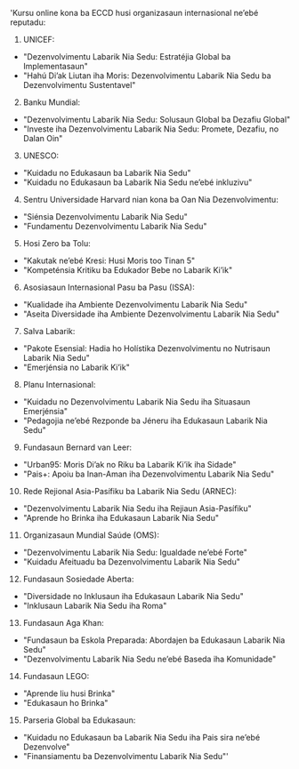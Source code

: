 'Kursu online kona ba ECCD husi organizasaun internasional ne’ebé reputadu:

1. UNICEF:
- "Dezenvolvimentu Labarik Nia Sedu: Estratéjia Global ba Implementasaun"
- "Hahú Di’ak Liutan iha Moris: Dezenvolvimentu Labarik Nia Sedu ba Dezenvolvimentu Sustentavel"

2. Banku Mundial:
- "Dezenvolvimentu Labarik Nia Sedu: Solusaun Global ba Dezafiu Global"
- "Investe iha Dezenvolvimentu Labarik Nia Sedu: Promete, Dezafiu, no Dalan Oin"

3. UNESCO:
- "Kuidadu no Edukasaun ba Labarik Nia Sedu"
- "Kuidadu no Edukasaun ba Labarik Nia Sedu ne’ebé inkluzivu"

4. Sentru Universidade Harvard nian kona ba Oan Nia Dezenvolvimentu:
- "Siénsia Dezenvolvimentu Labarik Nia Sedu"
- "Fundamentu Dezenvolvimentu Labarik Nia Sedu"

5. Hosi Zero ba Tolu:
- "Kakutak ne’ebé Kresi: Husi Moris too Tinan 5"
- "Kompeténsia Kritiku ba Edukador Bebe no Labarik Ki’ik"

6. Asosiasaun Internasional Pasu ba Pasu (ISSA):
- "Kualidade iha Ambiente Dezenvolvimentu Labarik Nia Sedu"
- "Aseita Diversidade iha Ambiente Dezenvolvimentu Labarik Nia Sedu"

7. Salva Labarik:
- "Pakote Esensial: Hadia ho Holístika Dezenvolvimentu no Nutrisaun Labarik Nia Sedu"
- "Emerjénsia no Labarik Ki’ik"

8. Planu Internasional:
- "Kuidadu no Dezenvolvimentu Labarik Nia Sedu iha Situasaun Emerjénsia"
- "Pedagojia ne’ebé Rezponde ba Jéneru iha Edukasaun Labarik Nia Sedu"

9. Fundasaun Bernard van Leer:
- "Urban95: Moris Di’ak no Riku ba Labarik Ki’ik iha Sidade"
- "Pais+: Apoiu ba Inan-Aman iha Dezenvolvimentu Labarik Nia Sedu"

10. Rede Rejional Asia-Pasífiku ba Labarik Nia Sedu (ARNEC):
- "Dezenvolvimentu Labarik Nia Sedu iha Rejiaun Asia-Pasífiku"
- "Aprende ho Brinka iha Edukasaun Labarik Nia Sedu"

11. Organizasaun Mundial Saúde (OMS):
- "Dezenvolvimentu Labarik Nia Sedu: Igualdade ne’ebé Forte"
- "Kuidadu Afeituadu ba Dezenvolvimentu Labarik Nia Sedu"

12. Fundasaun Sosiedade Aberta:
- "Diversidade no Inklusaun iha Edukasaun Labarik Nia Sedu"
- "Inklusaun Labarik Nia Sedu iha Roma"

13. Fundasaun Aga Khan:
- "Fundasaun ba Eskola Preparada: Abordajen ba Edukasaun Labarik Nia Sedu"
- "Dezenvolvimentu Labarik Nia Sedu ne’ebé Baseda iha Komunidade"

14. Fundasaun LEGO:
- "Aprende liu husi Brinka"
- "Edukasaun ho Brinka"

15. Parseria Global ba Edukasaun:
- "Kuidadu no Edukasaun ba Labarik Nia Sedu iha Pais sira ne’ebé Dezenvolve"
- "Finansiamentu ba Dezenvolvimentu Labarik Nia Sedu"'